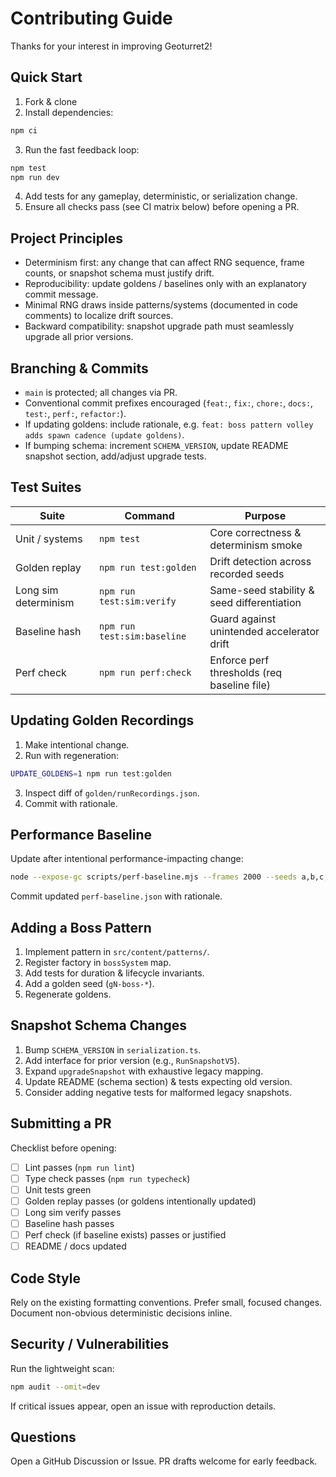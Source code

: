 # Contributing Guide

Thanks for your interest in improving Geoturret2!

## Quick Start

1. Fork & clone
2. Install dependencies:

```bash
npm ci
```
3. Run the fast feedback loop:

```bash
npm test
npm run dev
```
4. Add tests for any gameplay, deterministic, or serialization change.
5. Ensure all checks pass (see CI matrix below) before opening a PR.

## Project Principles

- Determinism first: any change that can affect RNG sequence, frame counts, or snapshot schema must justify drift.
- Reproducibility: update goldens / baselines only with an explanatory commit message.
- Minimal RNG draws inside patterns/systems (documented in code comments) to localize drift sources.
- Backward compatibility: snapshot upgrade path must seamlessly upgrade all prior versions.

## Branching & Commits

- `main` is protected; all changes via PR.
- Conventional commit prefixes encouraged (`feat:`, `fix:`, `chore:`, `docs:`, `test:`, `perf:`, `refactor:`).
- If updating goldens: include rationale, e.g. `feat: boss pattern volley adds spawn cadence (update goldens)`.
- If bumping schema: increment `SCHEMA_VERSION`, update README snapshot section, add/adjust upgrade tests.

## Test Suites

| Suite | Command | Purpose |
|-------|---------|---------|
| Unit / systems | `npm test` | Core correctness & determinism smoke |
| Golden replay | `npm run test:golden` | Drift detection across recorded seeds |
| Long sim determinism | `npm run test:sim:verify` | Same-seed stability & seed differentiation |
| Baseline hash | `npm run test:sim:baseline` | Guard against unintended accelerator drift |
| Perf check | `npm run perf:check` | Enforce perf thresholds (req baseline file) |

## Updating Golden Recordings

1. Make intentional change.
2. Run with regeneration:

```bash
UPDATE_GOLDENS=1 npm run test:golden
```
3. Inspect diff of `golden/runRecordings.json`.
4. Commit with rationale.

## Performance Baseline

Update after intentional performance-impacting change:

```bash
node --expose-gc scripts/perf-baseline.mjs --frames 2000 --seeds a,b,c,d,e
```
Commit updated `perf-baseline.json` with rationale.

## Adding a Boss Pattern

1. Implement pattern in `src/content/patterns/`.
2. Register factory in `bossSystem` map.
3. Add tests for duration & lifecycle invariants.
4. Add a golden seed (`gN-boss-*`).
5. Regenerate goldens.

## Snapshot Schema Changes

1. Bump `SCHEMA_VERSION` in `serialization.ts`.
2. Add interface for prior version (e.g., `RunSnapshotV5`).
3. Expand `upgradeSnapshot` with exhaustive legacy mapping.
4. Update README (schema section) & tests expecting old version.
5. Consider adding negative tests for malformed legacy snapshots.

## Submitting a PR

Checklist before opening:

- [ ] Lint passes (`npm run lint`)
- [ ] Type check passes (`npm run typecheck`)
- [ ] Unit tests green
- [ ] Golden replay passes (or goldens intentionally updated)
- [ ] Long sim verify passes
- [ ] Baseline hash passes
- [ ] Perf check (if baseline exists) passes or justified
- [ ] README / docs updated

## Code Style

Rely on the existing formatting conventions. Prefer small, focused changes. Document non-obvious deterministic decisions inline.

## Security / Vulnerabilities

Run the lightweight scan:

```bash
npm audit --omit=dev
```
If critical issues appear, open an issue with reproduction details.

## Questions

Open a GitHub Discussion or Issue. PR drafts welcome for early feedback.
